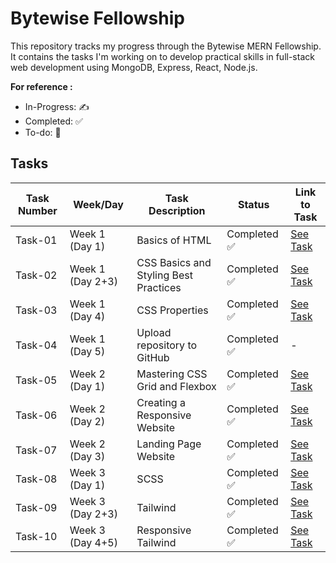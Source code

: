 
# Bytewise Fellowship

This repository tracks my progress through the Bytewise MERN Fellowship. It contains the tasks I'm working on to develop practical skills in full-stack web development using MongoDB, Express, React, Node.js.

**For reference :**
- In-Progress: ✍️
- Completed: ✅
- To-do: 📝

## Tasks
| Task Number | Week/Day | Task Description | Status | Link to Task |
|---|---|---|---|---|
| Task-01 | Week 1 (Day 1) | Basics of HTML | Completed ✅ | [See Task](https://github.com/idkzeynav/HTML) |
| Task-02 | Week 1 (Day 2+3) | CSS Basics and Styling Best Practices | Completed ✅  |[See Task](https://github.com/idkzeynav/CSS)|
| Task-03 | Week 1 (Day 4) | CSS Properties |Completed ✅  |[See Task](https://github.com/idkzeynav/CSS)|
| Task-04 | Week 1 (Day 5) | Upload repository to GitHub | Completed ✅ | - |
| Task-05 | Week 2 (Day 1) | Mastering CSS Grid and Flexbox | Completed ✅  |[See Task](https://github.com/idkzeynav/Bytewise-MERN/tree/master/Week2_Task1(Grid%2BFlexbox))|
| Task-06 | Week 2 (Day 2) | Creating a Responsive Website | Completed ✅ |[See Task](https://github.com/idkzeynav/Bytewise-MERN/tree/master/Week2_Task2%20(Responsiveness))|
| Task-07 | Week 2 (Day 3) | Landing Page Website | Completed ✅ |[See Task](https://github.com/idkzeynav/Bytewise-MERN/tree/master/Week2_Task3%20(landing%20page-frontend%20mentor))|
| Task-08 | Week 3 (Day 1) | SCSS | Completed ✅|[See Task](https://github.com/idkzeynav/Bytewise-MERN/tree/master/Week-3/Task-1-SCSS)|
| Task-09 | Week 3 (Day 2+3) | Tailwind | Completed ✅ |[See Task](https://github.com/idkzeynav/Bytewise-MERN/tree/master/Week-3/Task-2-Tailwind)|
| Task-10 | Week 3 (Day 4+5) | Responsive Tailwind | Completed ✅ |[See Task](https://github.com/idkzeynav/Bytewise-MERN/tree/master/Week-3/Task-3-Responsive-Tailwind/my-react-app)|
